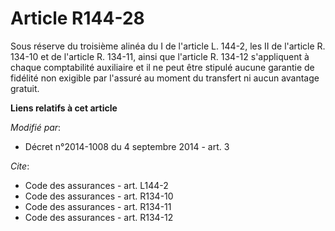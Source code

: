 # Article R144-28

Sous réserve du troisième alinéa du I de l'article L. 144-2, les II de l'article R. 134-10 et de l'article R. 134-11, ainsi
que l'article R. 134-12 s'appliquent à chaque comptabilité auxiliaire et il ne peut être stipulé aucune garantie de fidélité
non exigible par l'assuré au moment du transfert ni aucun avantage gratuit.

**Liens relatifs à cet article**

_Modifié par_:

  - Décret n°2014-1008 du 4 septembre 2014 - art. 3

_Cite_:

  - Code des assurances - art. L144-2
  - Code des assurances - art. R134-10
  - Code des assurances - art. R134-11
  - Code des assurances - art. R134-12
